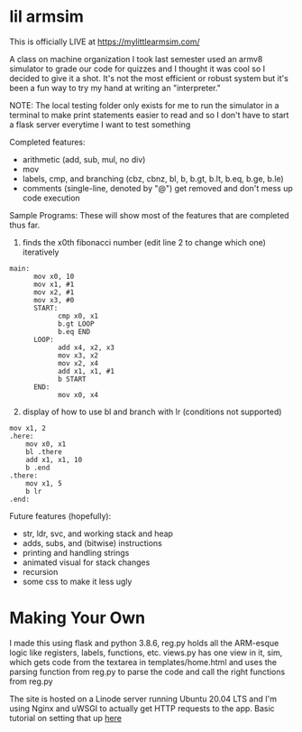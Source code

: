 # lil armsim

This is officially LIVE at https://mylittlearmsim.com/

A class on machine organization I took last semester used an armv8 simulator to grade our code for quizzes
and I thought it was cool so I decided to give it a shot. It's not the most efficient or robust system but
it's been a fun way to try my hand at writing an "interpreter."

NOTE: The local testing folder only exists for me to run the simulator in a terminal to make print statements
      easier to read and so I don't have to start a flask server everytime I want to test something

Completed features:
 - arithmetic (add, sub, mul, no div)
 - mov
 - labels, cmp, and branching (cbz, cbnz, bl, b, b.gt, b.lt, b.eq, b.ge, b.le)
 - comments (single-line, denoted by "@") get removed and don't mess up code execution

Sample Programs:
These will show most of the features that are completed thus far.
1) finds the x0th fibonacci number (edit line 2 to change which one) iteratively
```assembly
main:
      mov x0, 10
      mov x1, #1
      mov x2, #1
      mov x3, #0
      START:
            cmp x0, x1
            b.gt LOOP
            b.eq END
      LOOP:
            add x4, x2, x3
            mov x3, x2
            mov x2, x4
            add x1, x1, #1
            b START
      END:
            mov x0, x4
 ```
2) display of how to use bl and branch with lr (conditions not supported)
```assembly
mov x1, 2
.here:
    mov x0, x1
    bl .there
    add x1, x1, 10
    b .end
.there:
    mov x1, 5
    b lr
.end:
```
Future features (hopefully):
 - str, ldr, svc, and working stack and heap
 - adds, subs, and (bitwise) instructions
 - printing and handling strings
 - animated visual for stack changes
 - recursion
 - some css to make it less ugly

# Making Your Own
I made this using flask and python 3.8.6, reg.py holds all the ARM-esque logic like registers, labels, functions, etc.
views.py has one view in it, sim, which gets code from the textarea in templates/home.html and uses
the parsing function from reg.py to parse the code and call the right functions from reg.py

The site is hosted on a Linode server running Ubuntu 20.04 LTS and I'm using Nginx and uWSGI to actually
get HTTP requests to the app. Basic tutorial on setting that up [here](https://www.digitalocean.com/community/tutorials/how-to-serve-flask-applications-with-uswgi-and-nginx-on-ubuntu-18-04)
